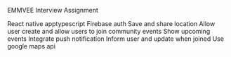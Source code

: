 EMMVEE Interview Assignment

React native apptypescript
Firebase auth
Save and share location
Allow user create and allow users to join community events
Show upcoming events
Integrate push notification
Inform user and update when joined
Use google maps api
